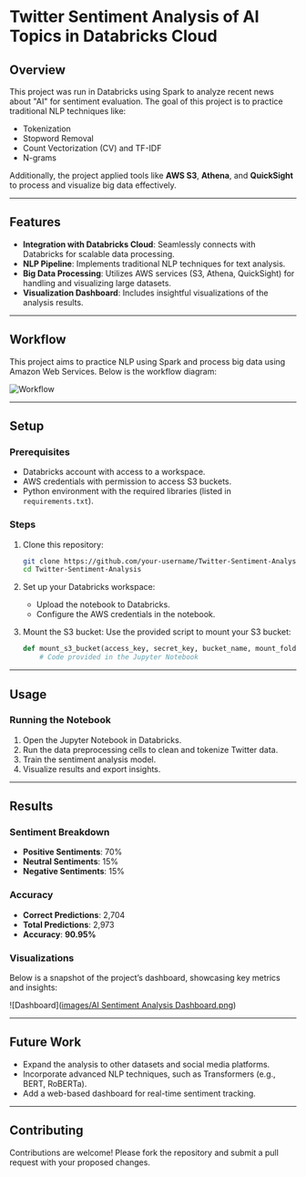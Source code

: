 # Twitter Sentiment Analysis of AI Topics in Databricks Cloud

## Overview

This project was run in Databricks using Spark to analyze recent news about "AI" for sentiment evaluation. The goal of this project is to practice traditional NLP techniques like:
- Tokenization
- Stopword Removal
- Count Vectorization (CV) and TF-IDF
- N-grams

Additionally, the project applied tools like **AWS S3**, **Athena**, and **QuickSight** to process and visualize big data effectively.

---

## Features
- **Integration with Databricks Cloud**: Seamlessly connects with Databricks for scalable data processing.
- **NLP Pipeline**: Implements traditional NLP techniques for text analysis.
- **Big Data Processing**: Utilizes AWS services (S3, Athena, QuickSight) for handling and visualizing large datasets.
- **Visualization Dashboard**: Includes insightful visualizations of the analysis results.

---

## Workflow

This project aims to practice NLP using Spark and process big data using Amazon Web Services. Below is the workflow diagram:

![Workflow]([images/workflow.png](https://github.com/aqibrehman164/AI-Sentiment-Analysis/blob/main/Workflow.png?raw=true))

---

## Setup

### Prerequisites
- Databricks account with access to a workspace.
- AWS credentials with permission to access S3 buckets.
- Python environment with the required libraries (listed in `requirements.txt`).

### Steps
1. Clone this repository:
   ```bash
   git clone https://github.com/your-username/Twitter-Sentiment-Analysis.git
   cd Twitter-Sentiment-Analysis
   ```

2. Set up your Databricks workspace:
   - Upload the notebook to Databricks.
   - Configure the AWS credentials in the notebook.

3. Mount the S3 bucket:
   Use the provided script to mount your S3 bucket:
   ```python
   def mount_s3_bucket(access_key, secret_key, bucket_name, mount_folder):
       # Code provided in the Jupyter Notebook
   ```

---

## Usage

### Running the Notebook
1. Open the Jupyter Notebook in Databricks.
2. Run the data preprocessing cells to clean and tokenize Twitter data.
3. Train the sentiment analysis model.
4. Visualize results and export insights.

---

## Results

### Sentiment Breakdown
- **Positive Sentiments**: 70%
- **Neutral Sentiments**: 15%
- **Negative Sentiments**: 15%

### Accuracy
- **Correct Predictions**: 2,704
- **Total Predictions**: 2,973
- **Accuracy**: **90.95%**

### Visualizations
Below is a snapshot of the project’s dashboard, showcasing key metrics and insights:

![Dashboard]([images/AI Sentiment Analysis Dashboard.png](https://github.com/aqibrehman164/AI-Sentiment-Analysis/blob/dd466275d0b83dcf7eb295d01769bd177158b52d/AI%20Sentiment%20Analysis%20Dashboard.PNG))

---

## Future Work
- Expand the analysis to other datasets and social media platforms.
- Incorporate advanced NLP techniques, such as Transformers (e.g., BERT, RoBERTa).
- Add a web-based dashboard for real-time sentiment tracking.

---

## Contributing

Contributions are welcome! Please fork the repository and submit a pull request with your proposed changes.
